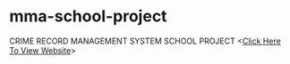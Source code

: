 # mma-school-project
CRIME RECORD MANAGEMENT SYSTEM SCHOOL PROJECT
<[Click Here To View Website](https://goodness-mma.github.io/Crime_Record-Project)>
